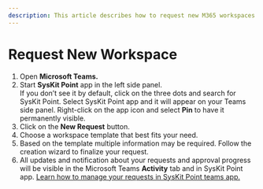 ```yaml
---
description: This article describes how to request new M365 workspaces.
---
```


# Request New Workspace



1. Open **Microsoft Teams.** 
2. Start **SysKit Point** app in the left side panel.  
If you don’t see it by default, click on the three dots and search for SysKit Point. Select SysKit Point app and it will appear on your Teams side panel. 
Right-click on the app icon and select **Pin** to have it permanently visible.
3. Click on the **New Request** button.
4. Choose a workspace template that best fits your need.
5. Based on the template multiple information may be required. Follow the creation wizard to finalize your request.
6. All updates and notification about your requests and approval progress will be visible in the Microsoft Teams **Activity** tab and in SysKit Point app. [Learn how to manage your requests in SysKit Point teams app.](governance-and-automation/provisioning/manage-requests.md)